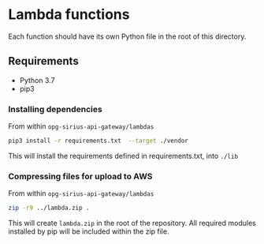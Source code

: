 # Lambda functions

Each function should have its own Python file in the root of this directory.

## Requirements

* Python 3.7
* pip3

### Installing dependencies

From within `opg-sirius-api-gateway/lambdas`

```bash
pip3 install -r requirements.txt  --target ./vendor
```

This will install the requirements defined in requirements.txt, into `./lib`

### Compressing files for upload to AWS

From within `opg-sirius-api-gateway/lambdas`

```bash
zip -r9 ../lambda.zip .
```

This will create `lambda.zip` in the root of the repository. All required modules installed by pip will be included
within the zip file.
